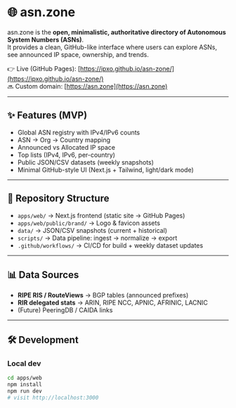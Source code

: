 # 🌐 asn.zone

asn.zone is the **open, minimalistic, authoritative directory of Autonomous System Numbers (ASNs)**.  
It provides a clean, GitHub-like interface where users can explore ASNs, see announced IP space, ownership, and trends.

👉 Live (GitHub Pages): [https://ipxo.github.io/asn-zone/](https://ipxo.github.io/asn-zone/)  
🔜 Custom domain: [https://asn.zone](https://asn.zone)

---

## ✨ Features (MVP)

- Global ASN registry with IPv4/IPv6 counts
- ASN → Org → Country mapping
- Announced vs Allocated IP space
- Top lists (IPv4, IPv6, per-country)
- Public JSON/CSV datasets (weekly snapshots)
- Minimal GitHub-style UI (Next.js + Tailwind, light/dark mode)

---

## 📂 Repository Structure

- `apps/web/` → Next.js frontend (static site → GitHub Pages)
- `apps/web/public/brand/` → Logo & favicon assets
- `data/` → JSON/CSV snapshots (current + historical)
- `scripts/` → Data pipeline: ingest → normalize → export
- `.github/workflows/` → CI/CD for build + weekly dataset updates

---

## 📊 Data Sources

- **RIPE RIS / RouteViews** → BGP tables (announced prefixes)
- **RIR delegated stats** → ARIN, RIPE NCC, APNIC, AFRINIC, LACNIC
- (Future) PeeringDB / CAIDA links

---

## 🛠️ Development

### Local dev

```bash
cd apps/web
npm install
npm run dev
# visit http://localhost:3000
```

